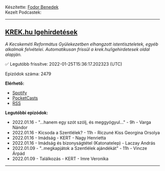 

Készítette: [Fodor Benedek](https://github.com/redyau)\
Kezelt Podcastek:

---
## [KREK.hu Igehirdetések](https://krek.hu)
_A Kecskeméti Református Gyülekezetben elhangzott istentiszteletek, egyéb alkalmak felvételei.
Automatikusan frissül a krek.hu/igehirdetesek oldal alapján._

✅ Legutóbb frissítve: 2022-01-25T15:36:17.202323 (UTC)

Epizódok száma: 2479

**Elérhető:**
 - [Spotify](https://open.spotify.com/show/6xtPzwRylDoUcGQtX92ZBT)
 - [PocketCasts](https://pca.st/j7pxwtz3)
 - [RSS](https://reformatus.github.io/scrapecast/krek.rss)

**Legutóbbi epizódok:**
 - 2022.01.16 - "...hanem egy szót szólj, és meggyógyul..." - 9h - Varga Nándor
 - 2022.01.16 - Kicsoda a Szentlélek? - 11h - Riczuné Kiss Georgina Orsolya
 - 2022.01.16 - Imádság - KERT - Nagy Henrietta
 - 2022.01.16 - Imádság és bizonyságtétel (Katonatelep) - Laczay András
 - 2022.01.09 - "..megkapjátok a Szentlélek ajándékát" - 11h - Vincze Árpád
 - 2022.01.09 - Találkozás - KERT - Imre Veronika

---